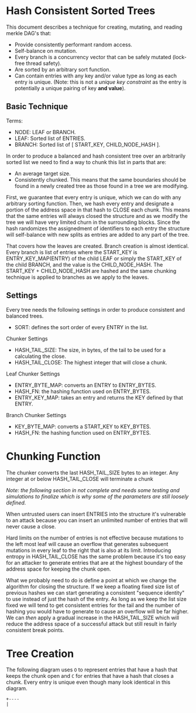 # Hash Consistent Sorted Trees

This document describes a technique for creating, mutating, and reading merkle DAG's that:

* Provide consistently performant random access.
* Self-balance on mutation.
* Every branch is a concurrency vector that can be safely mutated (lock-free thread safety).
* Are sorted by an arbitrary sort function.
* Can contain entries with any key and/or value type as long as each entry is unique. (Note:
  this is not a *unique key constraint* as the entry is potentially a unique pairing of key **and value**).

## Basic Technique

Terms:

* NODE: LEAF or BRANCH.
* LEAF: Sorted list of ENTRIES.
* BRANCH: Sorted list of [ START_KEY, CHILD_NODE_HASH ].

In order to produce a balanced and hash consistent tree over an arbitrarily sorted list
we need to find a way to chunk this list in parts that are:

* An average target size.
* Consistently chunked. This means that the same boundaries should be found in a newly created
  tree as those found in a tree we are modifying.

First, we guarantee that every entry is unique, which we can do with any arbitrary sorting function.
Then, we hash every entry and designate a portion of the address space in that hash to CLOSE each
chunk. This means that the same entries will always closed the structure and as we modify the tree
we will have very limited churn in the surrounding blocks. Since the hash randomizes the assignedment
of identifiers to each entry the structure will self-balance with new splits as entries are added
to any part of the tree.

That covers how the leaves are created. Branch creation is almost identical. Every branch is list of entries
where the START_KEY is ENTRY_KEY_MAP(ENTRY) of the child LEAF or simply the START_KEY of the child BRANCH, and the value
is the CHILD_NODE_HASH. The START_KEY + CHILD_NODE_HASH are hashed and the same chunking technique is applied
to branches as we apply to the leaves.

## Settings

Every tree needs the following settings in order to produce consistent and balanced trees.

* SORT: defines the sort order of every ENTRY in the list.

Chunker Settings

* HASH_TAIL_SIZE: The size, in bytes, of the tail to be used for a calculating the close.
* HASH_TAIL_CLOSE: The highest integer that will close a chunk.

Leaf Chunker Settings

* ENTRY_BYTE_MAP: converts an ENTRY to ENTRY_BYTES.
* HASH_FN: the hashing function used on ENTRY_BYTES.
* ENTRY_KEY_MAP: takes an entry and returns the KEY defined by that ENTRY.

Branch Chunker Settings

* KEY_BYTE_MAP: converts a START_KEY to KEY_BYTES.
* HASH_FN: the hashing function used on ENTRY_BYTES.

# Chunking Function

The chunker converts the last HASH_TAIL_SIZE bytes to an integer. Any integer at or below
HASH_TAIL_CLOSE will terminate a chunk

*Note: the following section in not complete and needs some testing and simulations to finalize
which is why some of the parameters are still loosely defined.*

When untrusted users can insert ENTRIES into the structure it's vulnerable to an attack because
you can insert an unlimited number of entries that will never cause a close.

Hard limits on the number of entries is not effective because mutations to the left most leaf
will cause an overflow that generates subsequent mutations in every leaf to the right that is also
at its limit. Introducing entropy in HASH_TAIL_CLOSE has the same problem because it's too easy for an attacker to 
generate entries that are at the highest boundary of the address space for keeping the chunk open.

What we probably need to do is define a point at which we change the algorithm for closing the structure. If we
keep a floating fixed size list of previous hashes we can start generating a consistent "sequence identity" to use instead
of just the hash of the entry. As long as we keep the list size fixed we will tend to get consistent entries for the tail
and the number of hashing you would have to generate to cause an overflow will be far higher. We can *then* apply
a gradual increase in the HASH_TAIL_SIZE which will reduce the address space of a successful attack but still result
in fairly consistent break points.

# Tree Creation

The following diagram uses `O` to represent entries that have a hash that keeps the chunk open and `C` for entries that
have a hash that closes a chunk. Every entry is unique even though many look identical in this diagram.

```
+----
|
```
